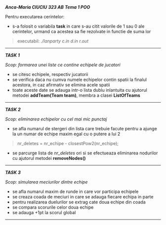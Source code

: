 ***Anca-Maria CIUCIU***
***323 AB***
***Tema 1 POO***

Pentru executarea cerintelor: 

- s-a folosit o variabila **task** in care s-au citit valorile de 1 sau 0 ale cerintelor, urmand ca acestea sa fie rezolvate in functie de suma lor
> executabil:  *./lanparty c.in  d.in  r.out*
---
***TASK 1***

*Scop: formarea unei liste ce contine echipele de jucatori*

- se citesc echipele, respectiv jucatorii
- se verifica daca nu cumva numele echipelor contin spatii la finalul acestora, in caz afirmativ se elimina acele spatii
- toate aceste date se adauga intr-o lista dublu inlantuita cu ajutorul metodei **addTeam(Team team)**, membra a clasei **ListOfTeams**
	

---
***TASK 2*** 

*Scop: eliminarea echipelor cu cel mai mic punctaj*

- se afla numarul de stergeri din lista care trebuie facute pentru a ajunge la un numar de echipe maxim egal cu o putere a lui 2
> nr_deletes = nr_echipe - closestPow2(nr_echipe);
- se parcurge lista de *nr_deletes* ori si se efectueaza eliminarea nodurilor cu ajutorul metodei **removeNodes()**
---


***TASK 3*** 

*Scop: simularea meciurilor dintre echipe*

- se afla numarul maxim de runde in care vor participa echipele
- se creaza coada de meciuri in care se adauga fiecare echipa in parte
- pentru realizarea duelurilor se extrag cate doua echipe din coada
- se compara scorurile celor doua echipe 
- se adauga +1pt la scorul global  


---



